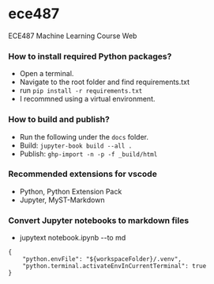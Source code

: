 # ece487
ECE487 Machine Learning Course Web

### How to install required Python packages? 
- Open a terminal.
- Navigate to the root folder and find requirements.txt
- run `pip install -r requirements.txt`
- I recommned using a virtual environment.

### How to build and publish?
- Run the following under the `docs` folder.
- Build: `jupyter-book build --all .`  
- Publish: `ghp-import -n -p -f _build/html` 

### Recommended extensions for vscode
- Python, Python Extension Pack
- Jupyter, MyST-Markdown

### Convert Jupyter notebooks to markdown files
- jupytext notebook.ipynb --to md


```
{
    "python.envFile": "${workspaceFolder}/.venv",
    "python.terminal.activateEnvInCurrentTerminal": true
}
```

